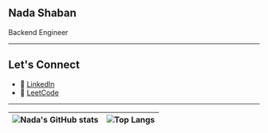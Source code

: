 ## Nada Shaban  
Backend Engineer  

---

## Let's Connect 

- 💼 [LinkedIn](https://www.linkedin.com/in/nada-shaban-3922482a8/)  
- 🧩 [LeetCode](https://leetcode.com/NaDa_991/)  

---

| ![Nada's GitHub stats](https://github-readme-stats.vercel.app/api?username=nadashaban11&show_icons=true&theme=radical) | ![Top Langs](https://github-readme-stats.vercel.app/api/top-langs/?username=nadashaban11&layout=compact&theme=radical) |
| --- | --- |

<!--
**nadashaban11/nadashaban11** is a ✨ _special_ ✨ repository because its `README.md` (this file) appears on your GitHub profile.

Here are some ideas to get you started:

- 🔭 I’m currently working on ...
- 🌱 I’m currently learning ...
- 👯 I’m looking to collaborate on ...
- 🤔 I’m looking for help with ...
- 💬 Ask me about ...
- 📫 How to reach me: ...
- 😄 Pronouns: ...
- ⚡ Fun fact: ...
-->
